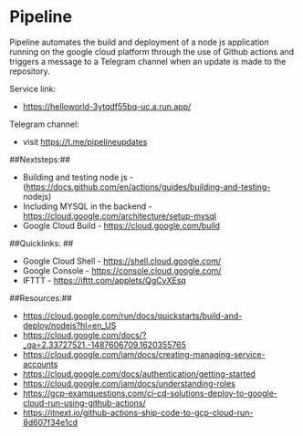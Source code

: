 # Pipeline

Pipeline automates the build and deployment of a node js application running on the google cloud platform through the use of Github actions and triggers a message to a Telegram channel when an update is made to the repository.

Service link:
- https://helloworld-3ytqdf55bq-uc.a.run.app/

Telegram channel:
- visit https://t.me/pipelineupdates

##Nextsteps:##
- Building and testing node js - (https://docs.github.com/en/actions/guides/building-and-testing-
nodejs)
- Including MYSQL in the backend - https://cloud.google.com/architecture/setup-mysql
- Google Cloud Build - https://cloud.google.com/build

##Quicklinks: ##
- Google Cloud Shell - https://shell.cloud.google.com/
- Google Console - https://console.cloud.google.com/
- IFTTT - https://ifttt.com/applets/QgCvXEsq

##Resources:##
- https://cloud.google.com/run/docs/quickstarts/build-and-deploy/nodejs?hl=en_US
- https://cloud.google.com/docs/?_ga=2.33727521.-1487606709.1620355765
- https://cloud.google.com/iam/docs/creating-managing-service-accounts
- https://cloud.google.com/docs/authentication/getting-started
- https://cloud.google.com/iam/docs/understanding-roles
- https://gcp-examquestions.com/ci-cd-solutions-deploy-to-google-cloud-run-using-github-actions/
- https://itnext.io/github-actions-ship-code-to-gcp-cloud-run-8d607f34e1cd
